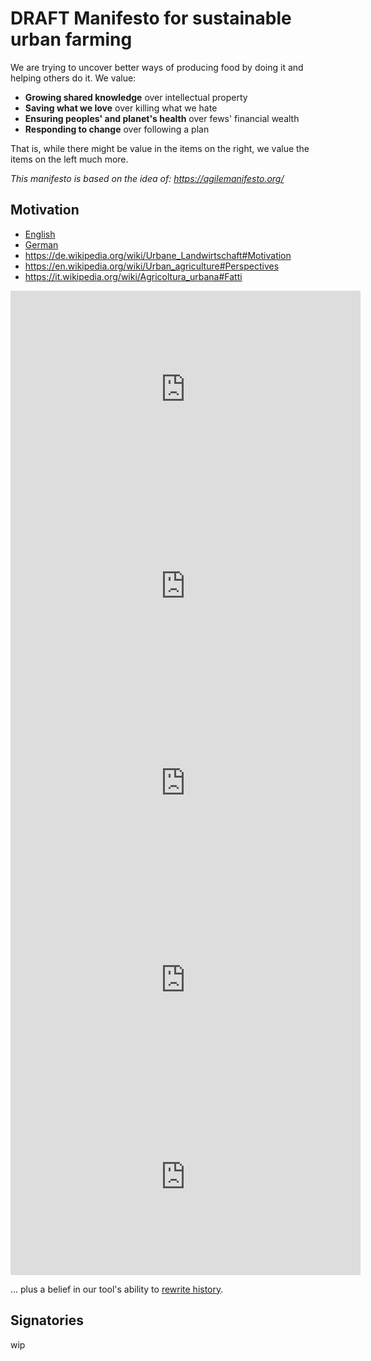 # DRAFT Manifesto for sustainable urban farming

We are trying to uncover better ways of producing
food by doing it and helping others do it. We value:

- **Growing shared knowledge** over intellectual property
- **Saving what we love** over killing what we hate
- **Ensuring peoples' and planet's health** over fews' financial wealth
- **Responding to change** over following a plan

That is, while there might be value in the items on
the right, we value the items on the left much more.

*This manifesto is based on the idea of: https://agilemanifesto.org/*

## Motivation

- [English](https://translate.google.com/translate?sl=de&tl=en&u=https://www.woz.ch/2109/zukunft-der-welternaehrung/raus-aus-der-industriellen-landwirtschaft)
- [German](https://www.woz.ch/2109/zukunft-der-welternaehrung/raus-aus-der-industriellen-landwirtschaft)
- https://de.wikipedia.org/wiki/Urbane_Landwirtschaft#Motivation
- https://en.wikipedia.org/wiki/Urban_agriculture#Perspectives
- https://it.wikipedia.org/wiki/Agricoltura_urbana#Fatti


<iframe width="560" height="315" src="https://www.youtube-nocookie.com/embed/99hVAu1k6G8" frameborder="0" allow="accelerometer; autoplay; clipboard-write; encrypted-media; gyroscope; picture-in-picture" allowfullscreen></iframe>
<iframe width="560" height="315" src="https://www.youtube-nocookie.com/embed/FBR8IvXVwsE" frameborder="0" allow="accelerometer; autoplay; clipboard-write; encrypted-media; gyroscope; picture-in-picture" allowfullscreen></iframe>
<iframe width="560" height="315" src="https://www.youtube-nocookie.com/embed/aA2Oych939g" frameborder="0" allow="accelerometer; autoplay; clipboard-write; encrypted-media; gyroscope; picture-in-picture" allowfullscreen></iframe>
<iframe width="560" height="315" src="https://www.youtube-nocookie.com/embed/kaNO09cPS6c" frameborder="0" allow="accelerometer; autoplay; clipboard-write; encrypted-media; gyroscope; picture-in-picture" allowfullscreen></iframe>
<iframe width="560" height="315" src="https://www.youtube-nocookie.com/embed/w3jLJU7DT5E" frameborder="0" allow="accelerometer; autoplay; clipboard-write; encrypted-media; gyroscope; picture-in-picture" allowfullscreen></iframe>


... plus a belief in our tool's ability to [rewrite history](https://git-scm.com/book/en/v2/Git-Tools-Rewriting-History).

## Signatories

wip
